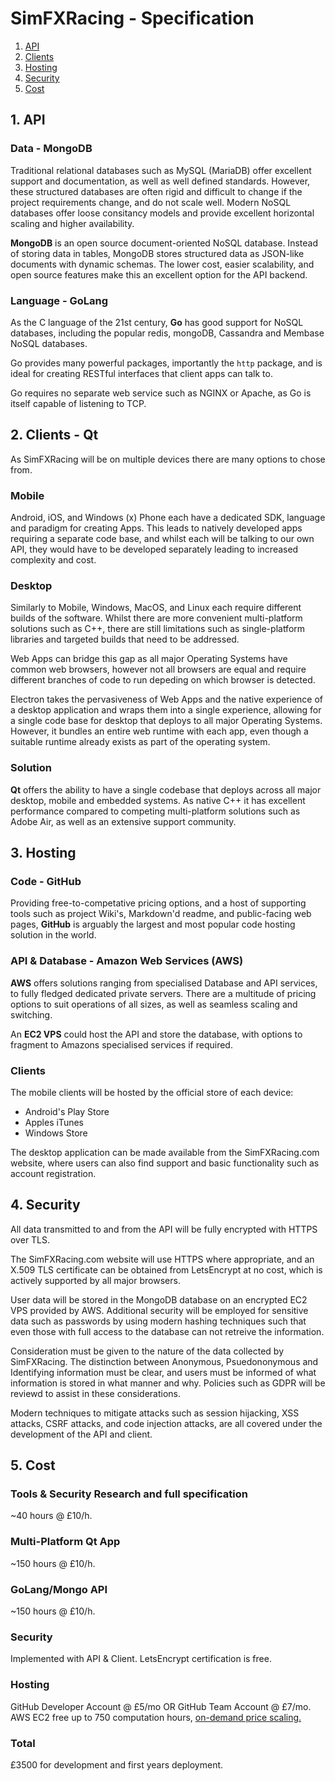 # SimFXRacing - Specification
1. [API](https://github.com/funksh0n/SimFXRacing/blob/master/README.md#1-api)
2. [Clients](https://github.com/funksh0n/SimFXRacing/blob/master/README.md#2-clients---qt)
3. [Hosting](https://github.com/funksh0n/SimFXRacing/blob/master/README.md#3-hosting)
4. [Security](https://github.com/funksh0n/SimFXRacing/blob/master/README.md#4-security)
5. [Cost](https://github.com/funksh0n/SimFXRacing/blob/master/README.md#5-cost)

## 1. API
### Data - MongoDB
Traditional relational databases such as MySQL (MariaDB) offer excellent support and documentation, as well as well defined standards.  However, these structured databases are often rigid and difficult to change if the project requirements change, and do not scale well.  Modern NoSQL databases offer loose consitancy models and provide excellent horizontal scaling and higher availability.

**MongoDB** is an open source document-oriented NoSQL database.  Instead of storing data in tables, MongoDB stores structured data as JSON-like documents with dynamic schemas.  The lower cost, easier scalability, and open source features make this an excellent option for the API backend.

### Language - GoLang
As the C language of the 21st century, **Go** has good support for NoSQL databases, including the popular redis, mongoDB, Cassandra and Membase NoSQL databases.  

Go provides many powerful packages, importantly the `http` package, and is ideal for creating RESTful interfaces that client apps can talk to.

Go requires no separate web service such as NGINX or Apache, as Go is itself capable of listening to TCP.

## 2. Clients - Qt
As SimFXRacing will be on multiple devices there are many options to chose from.
### Mobile
Android, iOS, and Windows (x) Phone each have a dedicated SDK, language and paradigm for creating Apps.  This leads to natively developed apps requiring a separate code base, and whilst each will be talking to our own API, they would have to be developed separately leading to increased complexity and cost.
### Desktop
Similarly to Mobile, Windows, MacOS, and Linux each require different builds of the software.  Whilst there are more convenient multi-platform solutions such as C++, there are still limitations such as single-platform libraries and targeted builds that need to be addressed.

Web Apps can bridge this gap as all major Operating Systems have common web browsers, however not all browsers are equal and require different branches of code to run depeding on which browser is detected.

Electron takes the pervasiveness of Web Apps and the native experience of a desktop application and wraps them into a single experience, allowing for a single code base for desktop that deploys to all major Operating Systems.  However,  it bundles an entire web runtime with each app, even though a suitable runtime already exists as part of the operating system.
### Solution
**Qt** offers the ability to have a single codebase that deploys across all major desktop, mobile and embedded systems.  As native C++ it has excellent performance compared to competing multi-platform solutions such as Adobe Air, as well as an extensive support community.

## 3. Hosting
### Code - GitHub
Providing free-to-competative pricing options, and a host of supporting tools such as project Wiki's, Markdown'd readme, and public-facing web pages, **GitHub** is arguably the largest and most popular code hosting solution in the world.

### API & Database - Amazon Web Services (AWS)
**AWS** offers solutions ranging from specialised Database and API services, to fully fledged dedicated private servers.  There are a multitude of pricing options to suit operations of all sizes, as well as seamless scaling and switching.

An **EC2 VPS** could host the API and store the database, with options to fragment to Amazons specialised services if required.

### Clients
The mobile clients will be hosted by the official store of each device:
- Android's Play Store
- Apples iTunes
- Windows Store

The desktop application can be made available from the SimFXRacing.com website, where users can also find support and basic functionality such as account registration.

## 4. Security
All data transmitted to and from the API will be fully encrypted with HTTPS over TLS.

The SimFXRacing.com website will use HTTPS where appropriate, and an X.509 TLS certificate can be obtained from LetsEncrypt at no cost, which is actively supported by all major browsers.

User data will be stored in the MongoDB database on an encrypted EC2 VPS provided by AWS.  Additional security will be employed for sensitive data such as passwords by using modern hashing techniques such that even those with full access to the database can not retreive the information.

Consideration must be given to the nature of the data collected by SimFXRacing.  The distinction between Anonymous, Psuedononymous and Identifying information must be clear, and users must be informed of what information is stored in what manner and why.  Policies such as GDPR will be reviewd to assist in these considerations.

Modern techniques to mitigate attacks such as session hijacking, XSS attacks, CSRF attacks, and code injection attacks, are all covered under the development of the API and client.

## 5. Cost
### Tools & Security Research and full specification
~40 hours @ £10/h.
### Multi-Platform Qt App
~150 hours @ £10/h.
### GoLang/Mongo API
~150 hours @ £10/h.
### Security
Implemented with API & Client.  LetsEncrypt certification is free.
### Hosting
GitHub Developer Account @ £5/mo OR GitHub Team Account @ £7/mo.
AWS EC2 free up to 750 computation hours, [on-demand price scaling.](https://aws.amazon.com/pricing/?nc2=h_ql_pr&awsm=ql-3)


### Total
£3500 for development and first years deployment.
